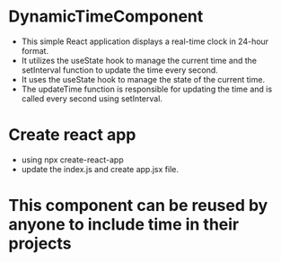# DynamicTimeComponent


- This simple React application displays a real-time clock in 24-hour format.
- It utilizes the useState hook to manage the current time and the setInterval function to update the time every second.
- It uses the useState hook to manage the state of the current time.
- The updateTime function is responsible for updating the time and is called every second using setInterval.

# Create react app 
- using npx create-react-app
- update the index.js and create app.jsx file.
  
# This component can be reused by anyone to include time in their projects
